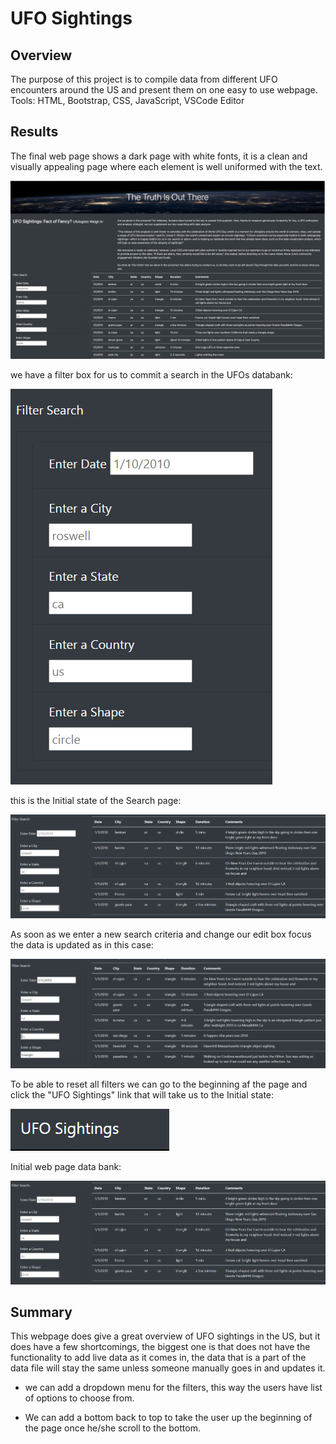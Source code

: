 # UFO Sightings

## Overview

The purpose of this project is to compile data from different UFO encounters around the US and present them on one easy to use webpage.
Tools: HTML, Bootstrap, CSS, JavaScript, VSCode Editor

##  Results
The final web page shows a dark page with white fonts, it is a clean and visually appealing page where each element is well uniformed with the text.

![webPageUFOs.png](https://github.com/Emilio-2021/UFOs/blob/main/static/images/webPageUFOs.png)

we have a filter box for us to commit a search in the UFOs databank:

![filterBox.PNG](https://github.com/Emilio-2021/UFOs/blob/main/static/images/filterBox.PNG)

this is the Initial state of the Search page:

![initialState.PNG](https://github.com/Emilio-2021/UFOs/blob/main/static/images/initialState.PNG)

As soon as we enter a new search criteria and change our edit box focus the data is updated as in this case:

![filtered.PNG](https://github.com/Emilio-2021/UFOs/blob/main/static/images/filtered.PNG)

To be able to reset all filters we can go to the beginning af the page and click the "UFO Sightings" link that will take us to the Initial state:

![ufoLink.PNG](https://github.com/Emilio-2021/UFOs/blob/main/static/images/ufoLink.PNG)

Initial web page data bank:

![initialState.PNG](https://github.com/Emilio-2021/UFOs/blob/main/static/images/initialState.PNG)

## Summary

This webpage does give a great overview of UFO sightings in the US, but it does have a few shortcomings, the biggest one is that does not have the functionality to add live data as it comes in, the data that is a part of the data file will stay the same unless someone manually goes in and updates it.

- we can add a dropdown menu for the filters, this way the users have list of options to choose from.

- We can add a bottom back to top to take the user up the beginning of the page once he/she scroll to the bottom. 



